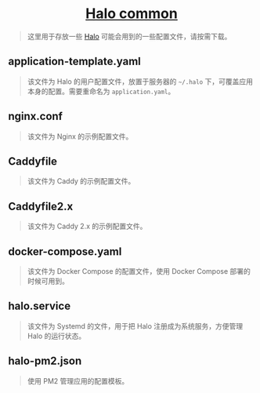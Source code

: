 <h1 align="center"><a href="https://github.com/halo-dev" target="_blank">Halo common</a></h1>

> 这里用于存放一些 [Halo](https://github.com/halo-dev/halo) 可能会用到的一些配置文件，请按需下载。

## application-template.yaml

> 该文件为 Halo 的用户配置文件，放置于服务器的 `~/.halo` 下，可覆盖应用本身的配置。需要重命名为 `application.yaml`。

## nginx.conf

> 该文件为 Nginx 的示例配置文件。

## Caddyfile

> 该文件为 Caddy 的示例配置文件。

## Caddyfile2.x

> 该文件为 Caddy 2.x 的示例配置文件。

## docker-compose.yaml

> 该文件为 Docker Compose 的配置文件，使用 Docker Compose 部署的时候可用到。

## halo.service

> 该文件为 Systemd 的文件，用于把 Halo 注册成为系统服务，方便管理 Halo 的运行状态。

## halo-pm2.json

> 使用 PM2 管理应用的配置模板。
